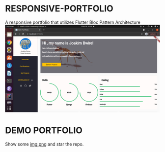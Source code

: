 # RESPONSIVE-PORTFOLIO
A responsive portfolio that utilizes Flutter Bloc Pattern Architecture
![Alt text](/assets/images/web_screenshot.png?raw=true "Portfolio")
# DEMO PORTFOLIO
Show some [img.png](img.png) and star the repo.